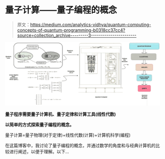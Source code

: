# 量子计算——量子编程的概念

> 原文：<https://medium.com/analytics-vidhya/quantum-computing-concepts-of-quantum-programming-b0318cc37cc4?source=collection_archive---------3----------------------->

![](img/7592968190902dcc490501f1b8bc7509.png)

**量子程序需要量子计算机、量子定律和计算工具(线性代数)**

**以简单的方式探索量子编程的概念。**

量子计算=量子物理(对于定律)+线性代数(计算)+计算机科学(编程)

在这篇博客中，我讨论了量子编程的概念，并通过数学的角度和与经典计算机的比较进行阐述，以便于理解。以下…
